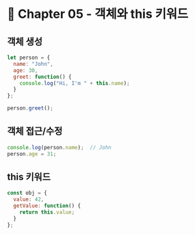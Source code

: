 # 📘 Chapter 05 - 객체와 this 키워드

## 객체 생성
```js
let person = {
  name: "John",
  age: 30,
  greet: function() {
    console.log("Hi, I'm " + this.name);
  }
};

person.greet();
```

## 객체 접근/수정
```js
console.log(person.name);  // John
person.age = 31;
```

## this 키워드
```js
const obj = {
  value: 42,
  getValue: function() {
    return this.value;
  }
};
```
